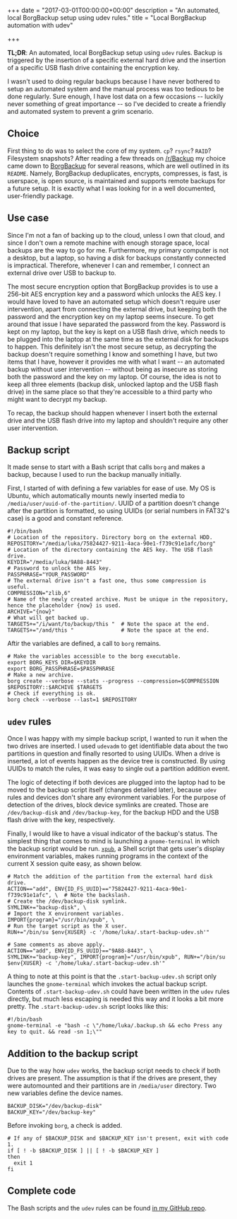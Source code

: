 +++
date = "2017-03-01T00:00:00+00:00"
description = "An automated, local BorgBackup setup using udev rules."
title = "Local BorgBackup automation with udev"

+++

**TL;DR**:
An automated, local BorgBackup setup using `udev` rules.
Backup is triggered by the insertion of a specific external hard drive and the insertion of a specific USB flash drive containing the encryption key.

<!--more-->

I wasn't used to doing regular backups because I have never bothered to setup an automated system and the manual process was too tedious to be done regularly.
Sure enough, I have lost data on a few occasions -- luckily never something of great importance -- so I've decided to create a friendly and automated system to prevent a grim scenario.

## Choice

First thing to do was to select the core of my system.
`cp`? `rsync`? `RAID`? Filesystem snapshots?
After reading a few threads on [/r/Backup](https://www.reddit.com/r/Backup/) my choice came down to [BorgBackup](https://github.com/borgbackup/borg) for several reasons, which are well outlined in its `README`.
Namely, BorgBackup deduplicates, encrypts, compresses, is fast, is userspace, is open source, is maintained and supports remote backups for a future setup.
It is exactly what I was looking for in a well documented, user-friendly package.

## Use case

Since I'm not a fan of backing up to the cloud, unless I own that cloud, and since I don't own a remote machine with enough storage space, local backups are the way to go for me.
Furthermore, my primary computer is not a desktop, but a laptop, so having a disk for backups constantly connected is impractical.
Therefore, whenever I can and remember, I connect an external drive over USB to backup to.

The most secure encryption option that BorgBackup provides is to use a 256-bit AES encryption key and a password which unlocks the AES key.
I would have loved to have an automated setup which doesn't require user intervention, apart from connecting the external drive, but keeping both the password and the encryption key on my laptop seems insecure.
To get around that issue I have separated the password from the key.
Password is kept on my laptop, but the key is kept on a USB flash drive, which needs to be plugged into the laptop at the same time as the external disk for backups to happen.
This definitely isn't the most secure setup, as decrypting the backup doesn't require something I know and something I have, but two items that I have, however it provides me with what I want -- an automated backup without user intervention -- without being as insecure as storing both the password and the key on my laptop.
Of course, the idea is not to keep all three elements (backup disk, unlocked laptop and the USB flash drive) in the same place so that they're accessible to a third party who might want to decrypt my backup.

To recap, the backup should happen whenever I insert both the external drive and the USB flash drive into my laptop and shouldn't require any other user intervention.

## Backup script

It made sense to start with a Bash script that calls `borg` and makes a backup, because I used to run the backup manually initially.

First, I started of with defining a few variables for ease of use.
My OS is Ubuntu, which automatically mounts newly inserted media to `/media/user/uuid-of-the-partition/`.
UUID of a partition doesn't change after the partition is formatted, so using UUIDs (or serial numbers in FAT32's case) is a good and constant reference.

    #!/bin/bash
    # Location of the repository. Directory borg on the external HDD.
    REPOSITORY="/media/luka/75824427-9211-4aca-90e1-f739c91e1afc/borg"
    # Location of the directory containing the AES key. The USB flash drive.
    KEYDIR="/media/luka/9A88-8443"
    # Password to unlock the AES key.
    PASSPHRASE="YOUR_PASSWORD"
    # The external drive isn't a fast one, thus some compression is useful.
    COMPRESSION="zlib,6"
    # Name of the newly created archive. Must be unique in the repository, hence the placeholder {now} is used.
    ARCHIVE="{now}"
    # What will get backed up.
    TARGETS+="/i/want/to/backup/this "  # Note the space at the end.
    TARGETS+="/and/this "               # Note the space at the end.

Aftir the variables are defined, a call to `borg` remains.

    # Make the variables accessible to the borg executable.
    export BORG_KEYS_DIR=$KEYDIR
    export BORG_PASSPHRASE=$PASSPHRASE
    # Make a new archive.
    borg create --verbose --stats --progress --compression=$COMPRESSION $REPOSITORY::$ARCHIVE $TARGETS
    # Check if everything is ok.
    borg check --verbose --last=1 $REPOSITORY

## `udev` rules

Once I was happy with my simple backup script, I wanted to run it when the two drives are inserted.
I used `udevadm` to get identifiable data about the two partitions in question and finally resorted to using UUIDs.
When a drive is inserted, a lot of events happen as the device tree is constructed.
By using UUIDs to match the rules, it was easy to single out a partition addition event.

The logic of detecting if both devices are plugged into the laptop had to be moved to the backup script itself (changes detailed later), because `udev` rules and devices don't share any evironment variables.
For the purpose of detection of the drives, block device symlinks are created.
Those are `/dev/backup-disk` and `/dev/backup-key`, for the backup HDD and the USB flash drive with the key, respectively.

Finally, I would like to have a visual indicator of the backup's status.
The simplest thing that comes to mind is launching a `gnome-terminal` in which the backup script would be run.
[`xpub`](https://github.com/Ventto/xpub), a Shell script that gets user's display environment variables, makes running programs in the context of the current X session quite easy, as shown below.

    # Match the addition of the partition from the external hard disk drive.
    ACTION=="add", ENV{ID_FS_UUID}=="75824427-9211-4aca-90e1-f739c91e1afc", \  # Note the backslash.
    # Create the /dev/backup-disk symlink.
    SYMLINK+="backup-disk", \
    # Import the X environment variables.
    IMPORT{program}="/usr/bin/xpub", \
    # Run the target script as the X user.
    RUN+="/bin/su $env{XUSER} -c '/home/luka/.start-backup-udev.sh'"

    # Same comments as above apply.
    ACTION=="add", ENV{ID_FS_UUID}=="9A88-8443", \
    SYMLINK+="backup-key", IMPORT{program}="/usr/bin/xpub", RUN+="/bin/su $env{XUSER} -c '/home/luka/.start-backup-udev.sh'"

A thing to note at this point is that the `.start-backup-udev.sh` script only launches the `gnome-terminal` which invokes the actual backup script.
Contents of `.start-backup-udev.sh` could have been written in the `udev` rules directly, but much less escaping is needed this way and it looks a bit more pretty.
The `.start-backup-udev.sh` script looks like this:

    #!/bin/bash
    gnome-terminal -e "bash -c \"/home/luka/.backup.sh && echo Press any key to quit. && read -sn 1;\""

## Addition to the backup script

Due to the way how `udev` works, the backup script needs to check if both drives are present.
The assumption is that if the drives are present, they were automounted and their partitions are in `/media/user` directory.
Two new variables define the device names.

    BACKUP_DISK="/dev/backup-disk"
    BACKUP_KEY="/dev/backup-key"

Before invoking `borg`, a check is added.

    # If any of $BACKUP_DISK and $BACKUP_KEY isn't present, exit with code 1.
    if [ ! -b $BACKUP_DISK ] || [ ! -b $BACKUP_KEY ]
    then
      exit 1
    fi

## Complete code

The Bash scripts and the `udev` rules can be found [in my GitHub repo](https://github.com/lstrz/borg-udev-automation).
